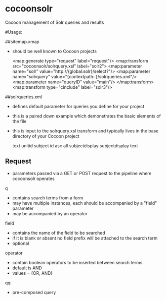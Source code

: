 cocoonsolr
==========

Cocoon management of Solr queries and results

#Usage:

##sitemap.xmap 
* should be well known to Cocoon projects

    <map:generate type="request" label="request"/>
    <map:transform src="cocoonsolr/solrquery.xsl" label="solr2">
      <map:parameter name="solr" value="http://{global:solr}/select?"/>
      <!-- use of contextpath input module gives us an absolute path, so cocoonsolr doesn't have
           to incorporate any assumptions about the location of app resources -->
      <map:parameter name="solrquery" value="{contextpath:.}/solrqueries.xml"/>
      <map:parameter name="queryID" value="main"/>
    </map:transform>
    <map:transform type="cinclude" label="solr3"/>
    <!--- do what you want with the solr response and serialize -->

##solrqueries.xml  
* defines default parameter for queries you define for your project
* this is a paired down example which demonstrates the basic elements of the file
* this is input to the solrquery.xsl transform and typically lives in the base directory of your Cocoon project

    <!-- version of Solr -->
    <solr version="1.2">
      <query id="main">
        <!-- permitted fields -->
        <fields>
          <field label="any" default="true">text</field>
          <field label="ID">unitid</field>
          <field label="Subject">subject</field>
        </fields>
        <!-- query parameters that can be affected by user input: navigational, sort, etc. -->
        <parameters>
          <parameter name="sort">
            <value default="true" label="Relevance"/>
            <value label="ID">id asc</value>
          </parameter>
        </parameters>
        <!-- parameters defined by the application, not affected by user input -->
        <application>
          <parameter name="echoParams">all</parameter>
        </application>
        <!-- if facets element is here, will set facet=true -->
        <facets attr_mincount="1">
          <field group="Subjects" label="Subject" quote="true">subjectdisplay</field>
        </facets>
        <!-- permitted fields for filter queries -->
        <filters>
          <filter>subjectdisplay</filter>
        </filters>
        <!-- permitted fields etc. for highlighting -->
        <highlighting attr_snippets="1">
          <field>text</field>
        </highlighting>
      </query>
    </solr>

## Request
* parameters passed via a GET or POST request to the pipeline where cocoonsolr operates

q         
* contains search terms from a form
* may have multiple instances, each should be accompanied by a "field" parameter 
* may be accompanied by an operator

field
* contains the name of the field to be searched
* if it is blank or absent no field prefix will be attached to the search term
* optional

operator
* contain boolean operators to be inserted between search terms
* default is AND
* values = {OR, AND}

qq
* pre-composed query